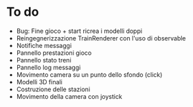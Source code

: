 # To do

  * Bug: Fine gioco + start ricrea i modelli doppi
  * Reingegnerizzazione TrainRenderer con l'uso di observable
  * Notifiche messaggi
  * Pannello prestazioni gioco
  * Pannello stato treni
  * Pannello log messaggi
  * Movimento camera su un punto dello sfondo (click) 
  * Modelli 3D finali
  * Costruzione delle stazioni
  * Movimento della camera con joystick


